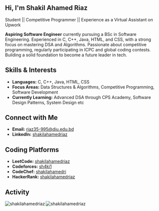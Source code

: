 
## Hi, I'm Shakil Ahamed Riaz
<p>Student || Competitive Programmer || Experience as a Virtual Assistant on Upwork</p>

**Aspiring Software Engineer** currently pursuing a BSc in Software Engineering. Experienced in C, C++, Java, HTML, and CSS, with a strong focus on mastering DSA and Algorithms. Passionate about competitive programming, regularly participating in ICPC and global coding contests.
Building a solid foundation to become a future leader in tech.

## Skills & Interests

- **Languages:** C, C++, Java, HTML, CSS
- **Focus Areas:** Data Structures & Algorithms, Competitive Programming, Software Development
- **Currently Learning:** Advanced DSA through CPS Academy, Software Design Patterns, System Design etc

## Connect with Me

- **Email:** riaz35-995@diu.edu.bd
- **LinkedIn:** [shakilahamedriaz](https://www.linkedin.com/in/shakilahamedriaz)
  
## Coding Platforms
  
- **LeetCode:** [shakilahamedriaz](https://leetcode.com/shakilahamedriaz)
- **Codeforces:** [sh4ki1](https://codeforces.com/profile/sh4ki1)
- **CodeChef:** [shakilahamedri](https://www.codechef.com/users/shakilahamedri)
- **HackerRank:** [shakilahamedriaz](https://www.hackerrank.com/shakilahamedriaz)

## Activity 
<p><img align="left" src="https://github-readme-stats.vercel.app/api/top-langs?username=shakilahamedriaz&show_icons=true&locale=en&layout=compact" alt="shakilahamedriaz" /></p>
<p><img align="center" src="https://github-readme-streak-stats.herokuapp.com/?user=shakilahamedriaz&" alt="shakilahamedriaz" /></p>
